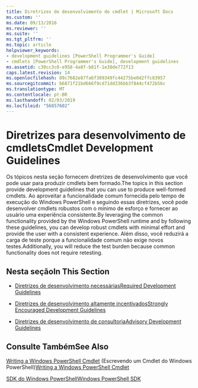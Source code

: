 ```yaml
---
title: Diretrizes de desenvolvimento do cmdlet | Microsoft Docs
ms.custom: ''
ms.date: 09/13/2016
ms.reviewer: ''
ms.suite: ''
ms.tgt_pltfrm: ''
ms.topic: article
helpviewer_keywords:
- development guidelines [PowerShell Programmer's Guide]
- cmdlets [PowerShell Programmer's Guide], development guidelines
ms.assetid: c30cc3c0-e958-4a8f-b81f-1e38de772f13
caps.latest.revision: 14
ms.openlocfilehash: 89c7682e87fa6f389349fc44275be0d2ffc83957
ms.sourcegitcommit: b6871f21bd666f9cd71dd336bb3f844cf472b56c
ms.translationtype: MT
ms.contentlocale: pt-BR
ms.lasthandoff: 02/03/2019
ms.locfileid: "56857602"
---
```

# <a name="cmdlet-development-guidelines"></a><span data-ttu-id="2ce7e-102">Diretrizes para desenvolvimento de cmdlets</span><span class="sxs-lookup"><span data-stu-id="2ce7e-102">Cmdlet Development Guidelines</span></span>

<span data-ttu-id="2ce7e-103">Os tópicos nesta seção fornecem diretrizes de desenvolvimento que você pode usar para produzir cmdlets bem formado.</span><span class="sxs-lookup"><span data-stu-id="2ce7e-103">The topics in this section provide development guidelines that you can use to produce well-formed cmdlets.</span></span> <span data-ttu-id="2ce7e-104">Ao aproveitar a funcionalidade comum fornecida pelo tempo de execução do Windows PowerShell e seguindo essas diretrizes, você pode desenvolver cmdlets robustos com o mínimo de esforço e fornecer ao usuário uma experiência consistente.</span><span class="sxs-lookup"><span data-stu-id="2ce7e-104">By leveraging the common functionality provided by the Windows PowerShell runtime and by following these guidelines, you can develop robust cmdlets with minimal effort and provide the user with a consistent experience.</span></span> <span data-ttu-id="2ce7e-105">Além disso, você reduzirá a carga de teste porque a funcionalidade comum não exige novos testes.</span><span class="sxs-lookup"><span data-stu-id="2ce7e-105">Additionally, you will reduce the test burden because common functionality does not require retesting.</span></span>

## <a name="in-this-section"></a><span data-ttu-id="2ce7e-106">Nesta seção</span><span class="sxs-lookup"><span data-stu-id="2ce7e-106">In This Section</span></span>

- [<span data-ttu-id="2ce7e-107">Diretrizes de desenvolvimento necessárias</span><span class="sxs-lookup"><span data-stu-id="2ce7e-107">Required Development Guidelines</span></span>](./required-development-guidelines.md)

- [<span data-ttu-id="2ce7e-108">Diretrizes de desenvolvimento altamente incentivados</span><span class="sxs-lookup"><span data-stu-id="2ce7e-108">Strongly Encouraged Development Guidelines</span></span>](./strongly-encouraged-development-guidelines.md)

- [<span data-ttu-id="2ce7e-109">Diretrizes de desenvolvimento de consultoria</span><span class="sxs-lookup"><span data-stu-id="2ce7e-109">Advisory Development Guidelines</span></span>](./advisory-development-guidelines.md)

## <a name="see-also"></a><span data-ttu-id="2ce7e-110">Consulte Também</span><span class="sxs-lookup"><span data-stu-id="2ce7e-110">See Also</span></span>

<span data-ttu-id="2ce7e-111">[Writing a Windows PowerShell Cmdlet](./writing-a-windows-powershell-cmdlet.md) (Escrevendo um Cmdlet do Windows PowerShell)</span><span class="sxs-lookup"><span data-stu-id="2ce7e-111">[Writing a Windows PowerShell Cmdlet](./writing-a-windows-powershell-cmdlet.md)</span></span>

[<span data-ttu-id="2ce7e-112">SDK do Windows PowerShell</span><span class="sxs-lookup"><span data-stu-id="2ce7e-112">Windows PowerShell SDK</span></span>](../windows-powershell-reference.md)
